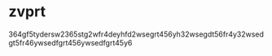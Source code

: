 # zvprt

364gf5tydersw2365stg2wfr4deyhfd2wsegrt456yh32wsegdt56fr4y32wsedgt5fr46ywsedfgrt456ywsedfgrt45y6
